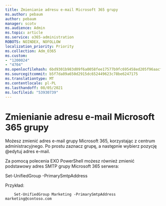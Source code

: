 ```yaml
---
title: Zmienianie adresu e-mail Microsoft 365 grupy
ms.author: pebaum
author: pebaum
manager: scotv
ms.audience: Admin
ms.topic: article
ms.service: o365-administration
ROBOTS: NOINDEX, NOFOLLOW
localization_priority: Priority
ms.collection: Adm_O365
ms.custom:
- "1200024"
- "4704"
ms.openlocfilehash: 6bd9301b983d09f6a0058fee17577b9fc695458ed205f96aacf79a87e4a91e34
ms.sourcegitcommit: b5f7da89a650d2915dc652449623c78be6247175
ms.translationtype: MT
ms.contentlocale: pl-PL
ms.lasthandoff: 08/05/2021
ms.locfileid: "53930739"
---
```

# <a name="change-email-address-of-a-microsoft-365-group"></a>Zmienianie adresu e-mail Microsoft 365 grupy

Możesz zmienić adres e-mail grupy Microsoft 365, korzystając z centrum administracyjnego. Po prostu zaznacz grupę, a następnie wybierz pozycję @edytuj adres e-mail.

Za pomocą polecenia EXO PowerShell możesz również zmienić podstawowy adres SMTP grupy Microsoft 365 serwera:

Set-UnifiedGroup <Group Name> -PrimarySmtpAddress <new SMTP Address>

Przykład: 

```
    Set-UnifiedGroup Marketing -PrimarySmtpAddress marketing@contoso.com
```
